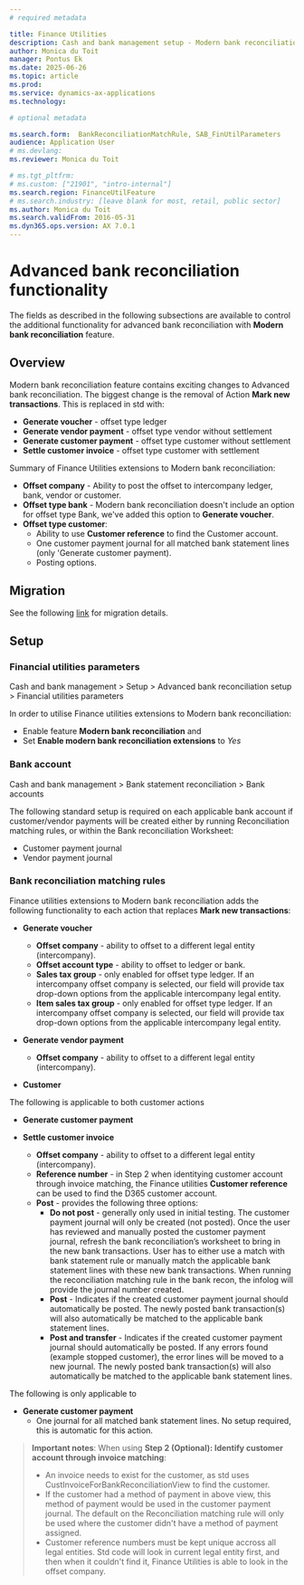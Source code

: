 ```yaml
---
# required metadata

title: Finance Utilities
description: Cash and bank management setup - Modern bank reconciliation
author: Monica du Toit
manager: Pontus Ek
ms.date: 2025-06-26
ms.topic: article
ms.prod: 
ms.service: dynamics-ax-applications
ms.technology: 

# optional metadata

ms.search.form:  BankReconciliationMatchRule, SAB_FinUtilParameters
audience: Application User
# ms.devlang: 
ms.reviewer: Monica du Toit

# ms.tgt_pltfrm: 
# ms.custom: ["21901", "intro-internal"]
ms.search.region: FinanceUtilFeature
# ms.search.industry: [leave blank for most, retail, public sector]
ms.author: Monica du Toit
ms.search.validFrom: 2016-05-31
ms.dyn365.ops.version: AX 7.0.1
---
```


# Advanced bank reconciliation functionality
The fields as described in the following subsections are available to control the additional functionality for advanced bank reconciliation with **Modern bank reconciliation** feature.

## Overview
Modern bank reconciliation feature contains exciting changes to Advanced bank reconciliation. 
The biggest change is the removal of Action **Mark new transactions**. This is replaced in std with:
- **Generate voucher** - offset type ledger
- **Generate vendor payment** - offset type vendor without settlement
- **Generate customer payment** - offset type customer without settlement
- **Settle customer invoice** - offset type customer with settlement

Summary of Finance Utilities extensions to Modern bank reconciliation:
- **Offset company** - Ability to post the offset to intercompany ledger, bank, vendor or customer.
- **Offset type bank** - Modern bank reconciliation doesn't include an option for offset type Bank, we've added this option to **Generate voucher**.
- **Offset type customer**:
    - Ability to use **Customer reference** to find the Customer account.
    - One customer payment journal for all matched bank statement lines (only 'Generate customer payment).
    - Posting options.

## Migration
See the following [link](Modern-bank-reconciliation-migration.md) for migration details.


## Setup

### Financial utilities parameters
Cash and bank management > Setup > Advanced bank reconciliation setup > Financial utilities parameters

In order to utilise Finance utilities extensions to Modern bank reconciliation:
- Enable feature **Modern bank reconciliation** and
- Set **Enable modern bank reconciliation extensions** to _Yes_

### Bank account
Cash and bank management > Bank statement reconciliation > Bank accounts

The following standard setup is required on each applicable bank account if customer/vendor payments will be created either by running Reconciliation matching rules, or within the Bank reconciliation Worksheet:

- Customer payment journal
- Vendor payment journal

### Bank reconciliation matching rules

Finance utilities extensions to Modern bank reconciliation adds the following functionality to each action that replaces **Mark new transactions**:

- **Generate voucher**
    - **Offset company** - ability to offset to a different legal entity (intercompany).
    - **Offset account type** - ability to offset to ledger or bank.
    - **Sales tax group** - only enabled for offset type ledger. If an intercompany offset company is selected, our field will provide tax drop-down options from the applicable intercompany legal entity.
    - **Item sales tax group** - only enabled for offset type ledger. If an intercompany offset company is selected, our field will provide tax drop-down options from the applicable intercompany legal entity.
 
- **Generate vendor payment**
    - **Offset company** - ability to offset to a different legal entity (intercompany).
 
- **Customer**

The following is applicable to both customer actions
- **Generate customer payment**
- **Settle customer invoice**

    - **Offset company** - ability to offset to a different legal entity (intercompany).
    - **Reference number** - in Step 2 when identitying customer account through invoice matching, the Finance utilities **Customer reference** can be used to find the D365 customer account.
    - **Post** - provides the following three options:
        -  **Do not post** - generally only used in initial testing. The customer payment journal will only be created (not posted). Once the user has reviewed and manually posted the customer payment journal, refresh the bank reconciliation’s worksheet to bring in the new bank transactions. User has to either use a match with bank statement rule or manually match the applicable bank statement lines with these new bank transactions. When running the reconciliation matching rule in the bank recon, the infolog will provide the journal number created.
        -  **Post** -  Indicates if the created customer payment journal should automatically be posted. The newly posted bank transaction(s) will also automatically be matched to the applicable bank statement lines.
        -  **Post and transfer** - Indicates if the created customer payment journal should automatically be posted. If any errors found (example stopped customer), the error lines will be moved to a new journal. The newly posted bank transaction(s) will also automatically be matched to the applicable bank statement lines.

The following is only applicable to
- **Generate customer payment**
    - One journal for all matched bank statement lines. No setup required, this is automatic for this action.
 

> **Important notes**:
> When using **Step 2 (Optional): Identify customer account through invoice matching**:
> - An invoice needs to exist for the customer, as std uses CustInvoiceForBankReconciliationView to find the customer.
> - If the customer had a method of payment in above view, this method of payment would be used in the customer payment journal. The default on the Reconciliation matching rule will only be used where the customer didn't have a method of payment assigned.
> - Customer reference numbers must be kept unique accross all legal entities. Std code will look in current legal entity first, and then when it couldn't find it, Finance Utilities is able to look in the offset company.




